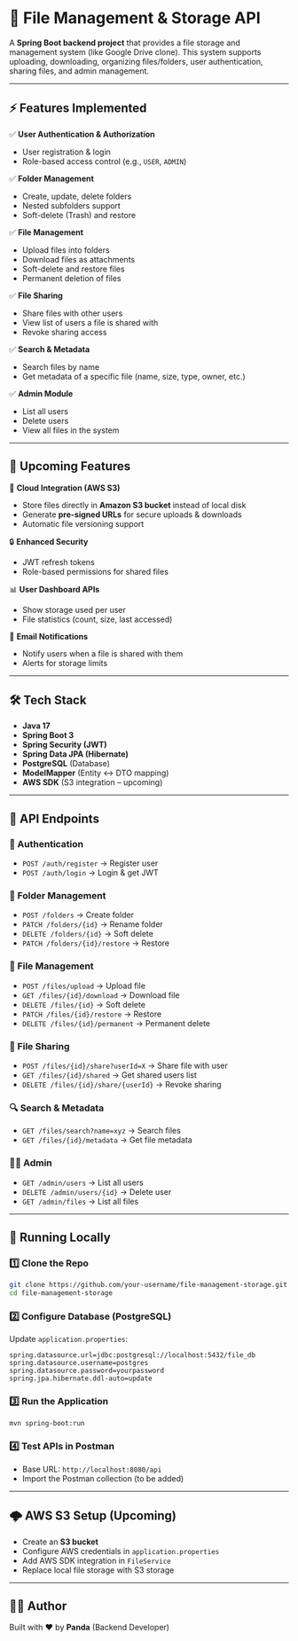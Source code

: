 # 📂 File Management & Storage API

A **Spring Boot backend project** that provides a file storage and management system (like Google Drive clone).
This system supports uploading, downloading, organizing files/folders, user authentication, sharing files, and admin management.

---

## ⚡ Features Implemented

✅ **User Authentication & Authorization**

* User registration & login
* Role-based access control (e.g., `USER`, `ADMIN`)

✅ **Folder Management**

* Create, update, delete folders
* Nested subfolders support
* Soft-delete (Trash) and restore

✅ **File Management**

* Upload files into folders
* Download files as attachments
* Soft-delete and restore files
* Permanent deletion of files

✅ **File Sharing**

* Share files with other users
* View list of users a file is shared with
* Revoke sharing access

✅ **Search & Metadata**

* Search files by name
* Get metadata of a specific file (name, size, type, owner, etc.)

✅ **Admin Module**

* List all users
* Delete users
* View all files in the system

---

## 🔮 Upcoming Features

🚀 **Cloud Integration (AWS S3)**

* Store files directly in **Amazon S3 bucket** instead of local disk
* Generate **pre-signed URLs** for secure uploads & downloads
* Automatic file versioning support

🔒 **Enhanced Security**

* JWT refresh tokens
* Role-based permissions for shared files

📊 **User Dashboard APIs**

* Show storage used per user
* File statistics (count, size, last accessed)

📧 **Email Notifications**

* Notify users when a file is shared with them
* Alerts for storage limits

---

## 🛠️ Tech Stack

* **Java 17**
* **Spring Boot 3**
* **Spring Security (JWT)**
* **Spring Data JPA (Hibernate)**
* **PostgreSQL** (Database)
* **ModelMapper** (Entity ↔ DTO mapping)
* **AWS SDK** (S3 integration – upcoming)

---

## 📡 API Endpoints

### 🔐 Authentication

* `POST /auth/register` → Register user
* `POST /auth/login` → Login & get JWT

### 📁 Folder Management

* `POST /folders` → Create folder
* `PATCH /folders/{id}` → Rename folder
* `DELETE /folders/{id}` → Soft delete
* `PATCH /folders/{id}/restore` → Restore

### 📂 File Management

* `POST /files/upload` → Upload file
* `GET /files/{id}/download` → Download file
* `DELETE /files/{id}` → Soft delete
* `PATCH /files/{id}/restore` → Restore
* `DELETE /files/{id}/permanent` → Permanent delete

### 🔗 File Sharing

* `POST /files/{id}/share?userId=X` → Share file with user
* `GET /files/{id}/shared` → Get shared users list
* `DELETE /files/{id}/share/{userId}` → Revoke sharing

### 🔍 Search & Metadata

* `GET /files/search?name=xyz` → Search files
* `GET /files/{id}/metadata` → Get file metadata

### 👨‍💻 Admin

* `GET /admin/users` → List all users
* `DELETE /admin/users/{id}` → Delete user
* `GET /admin/files` → List all files

---

## 🚀 Running Locally

### 1️⃣ Clone the Repo

```bash
git clone https://github.com/your-username/file-management-storage.git
cd file-management-storage
```

### 2️⃣ Configure Database (PostgreSQL)

Update `application.properties`:

```properties
spring.datasource.url=jdbc:postgresql://localhost:5432/file_db
spring.datasource.username=postgres
spring.datasource.password=yourpassword
spring.jpa.hibernate.ddl-auto=update
```

### 3️⃣ Run the Application

```bash
mvn spring-boot:run
```

### 4️⃣ Test APIs in Postman

* Base URL: `http://localhost:8080/api`
* Import the Postman collection (to be added)

---

## 🌩️ AWS S3 Setup (Upcoming)

* Create an **S3 bucket**
* Configure AWS credentials in `application.properties`
* Add AWS SDK integration in `FileService`
* Replace local file storage with S3 storage

---

## 👨‍💻 Author

Built with ❤️ by **Panda** (Backend Developer)
